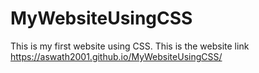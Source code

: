 # MyWebsiteUsingCSS
This is my first website using CSS.
This is the website link
https://aswath2001.github.io/MyWebsiteUsingCSS/
